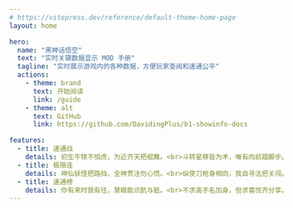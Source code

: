 ```yaml
---
# https://vitepress.dev/reference/default-theme-home-page
layout: home

hero:
  name: "黑神话悟空"
  text: "实时关键数据显示 MOD 手册"
  tagline: "实时展示游戏内的各种数据，方便玩家查阅和速通公平"
  actions:
    - theme: brand
      text: 开始阅读
      link: /guide
    - theme: alt
      text: GitHub
      link: https://github.com/DavidingPlus/b1-showinfo-docs

features:
  - title: 速通战
    details: 初生牛犊不怕虎，为近齐天把棍舞。<br>斗转星移皆为术，唯有向前踏脚步。
  - title: 极限连
    details: 神仙妖怪把路挡，全神贯注勿心慌。<br>纵使刀枪身相向，我自寻法把关闯。
  - title: 速通榜
    details: 你有来时我有往，慧眼能识肮与脏。<br>不求高手名加身，但求喜悦齐分享。
---
```

